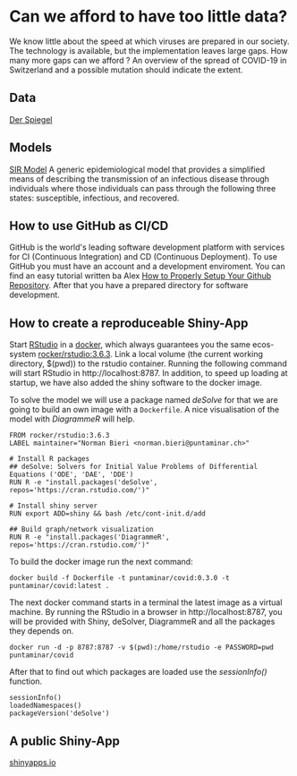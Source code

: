 # Can we afford to have too little data?

We know little about the speed at which viruses are prepared in our society. The technology is available, but the implementation leaves large gaps. How many more gaps can we afford ? An overview of the spread of COVID-19 in Switzerland and a possible mutation should indicate the extent.

## Data

[Der Spiegel](https://www.spiegel.de/wissenschaft/medizin/corona-pandemie-was-uns-die-zahl-der-toten-verraet-a-ca5dc909-716c-44ac-806f-530a10916121)

## Models

[SIR Model](https://www.idmod.org/docs/hiv/model-sir.html#sir-model)
A generic epidemiological model that provides a simplified means of describing the transmission of an infectious disease through individuals where those individuals can pass through the following three states: susceptible, infectious, and recovered.

## How to use GitHub as CI/CD

GitHub is the world's leading software development platform with services for CI (Continuous Integration) and CD (Continuous Deployment). To use GitHub you must have an account and a development enviroment. You can find an easy tutorial written ba Alex [How to Properly Setup Your Github Repository](https://medium.com/@aklson_DS/how-to-properly-setup-your-github-repository-mac-version-3a8047b899e5). After that you have a prepared directory for software development.


## How to create a reproduceable Shiny-App

Start [RStudio](https://rstudio.com) in a [docker](https://www.docker.com), which always guarantees you the same ecos-system [rocker/rstudio:3.6.3](https://github.com/rocker-org/rocker). Link a local volume (the current working directory, $(pwd)) to the rstudio container. Running the following command will start RStudio in http://localhost:8787. In addition, to speed up loading at startup, we have also added the shiny software to the docker image.

To solve the model we will use a package named *deSolve* for that we are going to build an own image with a `Dockerfile`. A nice visualisation of the model with *DiagrammeR* will help.

```
FROM rocker/rstudio:3.6.3
LABEL maintainer="Norman Bieri <norman.bieri@puntaminar.ch>"

# Install R packages
## deSolve: Solvers for Initial Value Problems of Differential Equations ('ODE', 'DAE', 'DDE')
RUN R -e "install.packages('deSolve', repos='https://cran.rstudio.com/')"

# Install shiny server
RUN export ADD=shiny && bash /etc/cont-init.d/add

## Build graph/network visualization
RUN R -e "install.packages('DiagrammeR', repos='https://cran.rstudio.com/')"
```

To build the docker image run the next command:

```
docker build -f Dockerfile -t puntaminar/covid:0.3.0 -t puntaminar/covid:latest .
```

The next docker command starts in a terminal the latest image as a virtual machine. By running the RStudio in a browser in http://localhost:8787, you will be provided with Shiny, deSolver, DiagrammeR and all the packages they depends on.

```
docker run -d -p 8787:8787 -v $(pwd):/home/rstudio -e PASSWORD=pwd puntaminar/covid
```

After that to find out which packages are loaded use the *sessionInfo()* function.

```{r}
sessionInfo()
loadedNamespaces()
packageVersion('deSolve')
```

## A public Shiny-App

[shinyapps.io](https://normantest.shinyapps.io/SIRmodel/)
